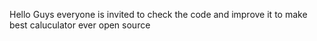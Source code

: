 Hello Guys everyone is invited to check the code and improve it to make best caluculator ever open source 
